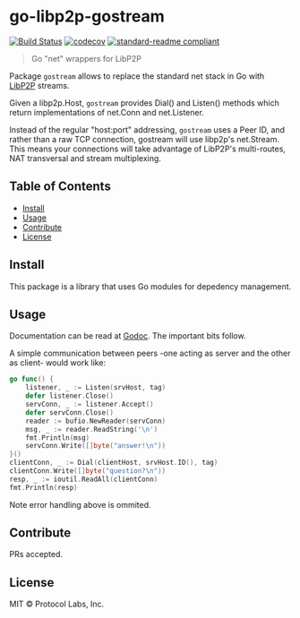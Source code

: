 # go-libp2p-gostream

[![Build Status](https://travis-ci.org/libp2p/go-libp2p-gostream.svg?branch=master)](https://travis-ci.org/libp2p/go-libp2p-gostream)
[![codecov](https://codecov.io/gh/libp2p/go-libp2p-gostream/branch/master/graph/badge.svg)](https://codecov.io/gh/libp2p/go-libp2p-gostream)
[![standard-readme compliant](https://img.shields.io/badge/standard--readme-OK-green.svg)](https://github.com/RichardLitt/standard-readme)


> Go "net" wrappers for LibP2P

Package `gostream` allows to replace the standard net stack in Go with
[LibP2P](https://github.com/libp2p/libp2p) streams.

Given a libp2p.Host, `gostream` provides Dial() and Listen() methods which
return implementations of net.Conn and net.Listener.

Instead of the regular "host:port" addressing, `gostream` uses a Peer ID, and
rather than a raw TCP connection, gostream will use libp2p's net.Stream. This
means your connections will take advantage of LibP2P's multi-routes, NAT
transversal and stream multiplexing.

## Table of Contents

- [Install](#install)
- [Usage](#usage)
- [Contribute](#contribute)
- [License](#license)

## Install

This package is a library that uses Go modules for depedency management.

## Usage

Documentation can be read at
[Godoc](https://godoc.org/github.com/libp2p/go-libp2p-gostream). The
important bits follow.

A simple communication between peers -one acting as server and the other as
client- would work like:

```go
go func() {
	listener, _ := Listen(srvHost, tag)
	defer listener.Close()
	servConn, _ := listener.Accept()
	defer servConn.Close()
	reader := bufio.NewReader(servConn)
	msg, _ := reader.ReadString('\n')
	fmt.Println(msg)
	servConn.Write([]byte("answer!\n"))
}()
clientConn, _ := Dial(clientHost, srvHost.ID(), tag)
clientConn.Write([]byte("question?\n"))
resp, _ := ioutil.ReadAll(clientConn)
fmt.Println(resp)
```

Note error handling above is ommited.

## Contribute

PRs accepted.

## License

MIT © Protocol Labs, Inc.
